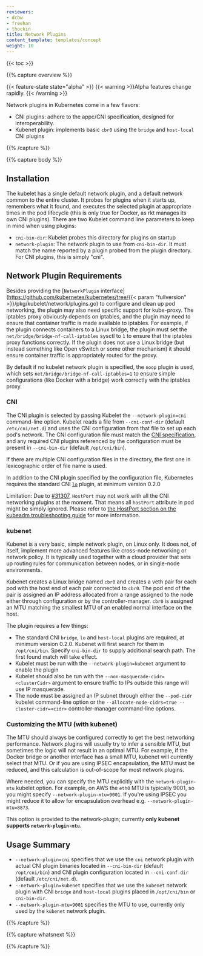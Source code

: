 ```yaml
---
reviewers:
- dcbw
- freehan
- thockin
title: Network Plugins
content_template: templates/concept
weight: 10
---
```


{{< toc >}}

{{% capture overview %}}

{{< feature-state state="alpha" >}}
{{< warning >}}Alpha features change rapidly. {{< /warning >}}

Network plugins in Kubernetes come in a few flavors:

* CNI plugins: adhere to the appc/CNI specification, designed for interoperability.
* Kubenet plugin: implements basic `cbr0` using the `bridge` and `host-local` CNI plugins

{{% /capture %}}

{{% capture body %}}

## Installation

The kubelet has a single default network plugin, and a default network common to the entire cluster. It probes for plugins when it starts up, remembers what it found, and executes the selected plugin at appropriate times in the pod lifecycle (this is only true for Docker, as rkt manages its own CNI plugins). There are two Kubelet command line parameters to keep in mind when using plugins:

* `cni-bin-dir`: Kubelet probes this directory for plugins on startup
* `network-plugin`: The network plugin to use from `cni-bin-dir`.  It must match the name reported by a plugin probed from the plugin directory.  For CNI plugins, this is simply "cni".

## Network Plugin Requirements

Besides providing the [`NetworkPlugin` interface](https://github.com/kubernetes/kubernetes/tree/{{< param "fullversion" >}}/pkg/kubelet/network/plugins.go) to configure and clean up pod networking, the plugin may also need specific support for kube-proxy.  The iptables proxy obviously depends on iptables, and the plugin may need to ensure that container traffic is made available to iptables.  For example, if the plugin connects containers to a Linux bridge, the plugin must set the `net/bridge/bridge-nf-call-iptables` sysctl to `1` to ensure that the iptables proxy functions correctly.  If the plugin does not use a Linux bridge (but instead something like Open vSwitch or some other mechanism) it should ensure container traffic is appropriately routed for the proxy.

By default if no kubelet network plugin is specified, the `noop` plugin is used, which sets `net/bridge/bridge-nf-call-iptables=1` to ensure simple configurations (like Docker with a bridge) work correctly with the iptables proxy.

### CNI

The CNI plugin is selected by passing Kubelet the `--network-plugin=cni` command-line option.  Kubelet reads a file from `--cni-conf-dir` (default `/etc/cni/net.d`) and uses the CNI configuration from that file to set up each pod's network.  The CNI configuration file must match the [CNI specification](https://github.com/containernetworking/cni/blob/master/SPEC.md#network-configuration), and any required CNI plugins referenced by the configuration must be present in `--cni-bin-dir` (default `/opt/cni/bin`).

If there are multiple CNI configuration files in the directory, the first one in lexicographic order of file name is used.

In addition to the CNI plugin specified by the configuration file, Kubernetes requires the standard CNI [`lo`](https://github.com/containernetworking/plugins/blob/master/plugins/main/loopback/loopback.go) plugin, at minimum version 0.2.0

Limitation: Due to [#31307](https://github.com/kubernetes/kubernetes/issues/31307), `HostPort` may not work with all the CNI networking plugins at the moment. That means all `hostPort` attribute in pod might be simply ignored. Please refer to [the HostPort section on the kubeadm troubleshooting guide](https://kubernetes.io/docs/setup/independent/troubleshooting-kubeadm/#hostport-services-do-not-work) for more information.

### kubenet

Kubenet is a very basic, simple network plugin, on Linux only.  It does not, of itself, implement more advanced features like cross-node networking or network policy.  It is typically used together with a cloud provider that sets up routing rules for communication between nodes, or in single-node environments.

Kubenet creates a Linux bridge named `cbr0` and creates a veth pair for each pod with the host end of each pair connected to `cbr0`.  The pod end of the pair is assigned an IP address allocated from a range assigned to the node either through configuration or by the controller-manager.  `cbr0` is assigned an MTU matching the smallest MTU of an enabled normal interface on the host.

The plugin requires a few things:

* The standard CNI `bridge`, `lo` and `host-local` plugins are required, at minimum version 0.2.0. Kubenet will first search for them in `/opt/cni/bin`. Specify `cni-bin-dir` to supply additional search path. The first found match will take effect.
* Kubelet must be run with the `--network-plugin=kubenet` argument to enable the plugin
* Kubelet should also be run with the `--non-masquerade-cidr=<clusterCidr>` argument to ensure traffic to IPs outside this range will use IP masquerade.
* The node must be assigned an IP subnet through either the `--pod-cidr` kubelet command-line option or the `--allocate-node-cidrs=true --cluster-cidr=<cidr>` controller-manager command-line options.

### Customizing the MTU (with kubenet)

The MTU should always be configured correctly to get the best networking performance.  Network plugins will usually try
to infer a sensible MTU, but sometimes the logic will not result in an optimal MTU.  For example, if the
Docker bridge or another interface has a small MTU, kubenet will currently select that MTU.  Or if you are
using IPSEC encapsulation, the MTU must be reduced, and this calculation is out-of-scope for
most network plugins.

Where needed, you can specify the MTU explicitly with the `network-plugin-mtu` kubelet option.  For example,
on AWS the `eth0` MTU is typically 9001, so you might specify `--network-plugin-mtu=9001`.  If you're using IPSEC you
might reduce it to allow for encapsulation overhead e.g. `--network-plugin-mtu=8873`.

This option is provided to the network-plugin; currently **only kubenet supports `network-plugin-mtu`**.

## Usage Summary

* `--network-plugin=cni` specifies that we use the `cni` network plugin with actual CNI plugin binaries located in `--cni-bin-dir` (default `/opt/cni/bin`) and CNI plugin configuration located in `--cni-conf-dir` (default `/etc/cni/net.d`).
* `--network-plugin=kubenet` specifies that we use the `kubenet` network plugin with CNI `bridge` and `host-local` plugins placed in `/opt/cni/bin` or `cni-bin-dir`.
* `--network-plugin-mtu=9001` specifies the MTU to use, currently only used by the `kubenet` network plugin.

{{% /capture %}}

{{% capture whatsnext %}}

{{% /capture %}}
